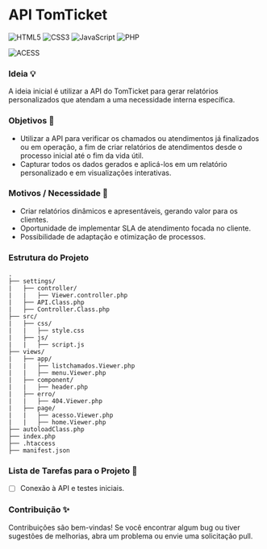 # API TomTicket

![HTML5](https://img.shields.io/badge/HTML5-white?style=plastic&logo=html5) ![CSS3](https://img.shields.io/badge/CSS3-white?style=plastic&logo=css3&logoColor=%231572B6) ![JavaScript](https://img.shields.io/badge/JS-white?style=plastic&logo=javascript) ![PHP](https://img.shields.io/badge/PHP-white?style=plastic&logo=php) 

![ACESS](https://komarev.com/ghpvc/?username=PauloTIgit-github-username) 
 

### Ideia 💡

A ideia inicial é utilizar a API do TomTicket para gerar relatórios personalizados que atendam a uma necessidade interna específica.

### Objetivos 🎯
- Utilizar a API para verificar os chamados ou atendimentos já finalizados ou em operação, a fim de criar relatórios de atendimentos desde o processo inicial até o fim da vida útil.
- Capturar todos os dados gerados e aplicá-los em um relatório personalizado e em visualizações interativas.

### Motivos / Necessidade 🍒
- Criar relatórios dinâmicos e apresentáveis, gerando valor para os clientes.
- Oportunidade de implementar SLA de atendimento focada no cliente.
- Possibilidade de adaptação e otimização de processos.

### Estrutura do Projeto
``````````
.
├── settings/
|   ├── controller/
|   |   ├── Viewer.controller.php
|   ├── API.Class.php         
|   ├── Controller.Class.php  
├── src/
|   ├── css/
|   |   ├── style.css
|   ├── js/
|   |   ├── script.js
├── views/
|   ├── app/
|   |   ├── listchamados.Viewer.php
|   |   ├── menu.Viewer.php
|   ├── component/
|   |   ├── header.php
|   ├── erro/
|   |   ├── 404.Viewer.php
|   ├── page/
|   |   ├── acesso.Viewer.php
|   |   ├── home.Viewer.php
├── autoloadClass.php
├── index.php
├── .htaccess
├── manifest.json
``````````

### Lista de Tarefas para o Projeto 🍴
- [ ] Conexão à API e testes iniciais.

### Contribuição ✨
Contribuições são bem-vindas! Se você encontrar algum bug ou tiver sugestões de melhorias, abra um problema ou envie uma solicitação pull.

